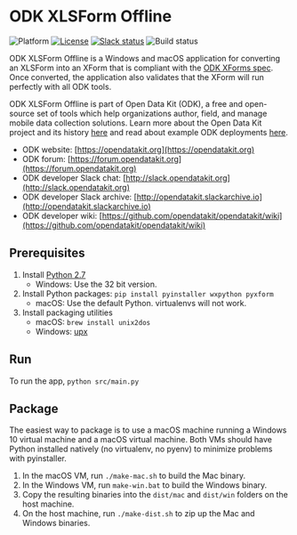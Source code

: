 # ODK XLSForm Offline
![Platform](https://img.shields.io/badge/platform-Python-blue.svg)
[![License](https://img.shields.io/badge/license-Apache%202.0-blue.svg)](https://opensource.org/licenses/Apache-2.0)
[![Slack status](http://slack.opendatakit.org/badge.svg)](http://slack.opendatakit.org)
![Build status](https://travis-ci.com/opendatakit/xlsform-offline.svg?branch=master)

ODK XLSForm Offline is a Windows and macOS application for converting an XLSForm into an XForm that is compliant with the [ODK XForms spec](http://opendatakit.github.io/xforms-spec). Once converted, the application also validates that the XForm will run perfectly with all ODK tools.
   
ODK XLSForm Offline is part of Open Data Kit (ODK), a free and open-source set of tools which help organizations author, field, and manage mobile data collection solutions. Learn more about the Open Data Kit project and its history [here](https://opendatakit.org/about/) and read about example ODK deployments [here](https://opendatakit.org/about/deployments/).

* ODK website: [https://opendatakit.org](https://opendatakit.org)
* ODK forum: [https://forum.opendatakit.org](https://forum.opendatakit.org)
* ODK developer Slack chat: [http://slack.opendatakit.org](http://slack.opendatakit.org) 
* ODK developer Slack archive: [http://opendatakit.slackarchive.io](http://opendatakit.slackarchive.io) 
* ODK developer wiki: [https://github.com/opendatakit/opendatakit/wiki](https://github.com/opendatakit/opendatakit/wiki)

## Prerequisites

1. Install [Python 2.7](https://www.python.org/downloads/)
	* Windows: Use the 32 bit version.
1. Install Python packages: ``pip install pyinstaller wxpython pyxform``
	* macOS: Use the default Python. virtualenvs will not work.
1. Install packaging utilities
	* macOS: ``brew install unix2dos``
	* Windows: [upx](https://upx.github.io/)

## Run

To run the app, `python src/main.py`

## Package

The easiest way to package is to use a macOS machine running a Windows 10 virtual machine and a macOS virtual machine. Both VMs should have Python installed natively (no virtualenv, no pyenv) to minimize problems with pyinstaller.

1. In the macOS VM, run `./make-mac.sh` to build the Mac binary.
1. In the Windows VM, run `make-win.bat` to build the Windows binary.
1. Copy the resulting binaries into the `dist/mac` and `dist/win` folders on the host machine.
1. On the host machine, run `./make-dist.sh` to zip up the Mac and Windows binaries.

